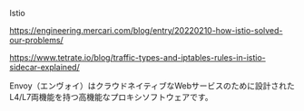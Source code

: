 Istio

https://engineering.mercari.com/blog/entry/20220210-how-istio-solved-our-problems/


https://www.tetrate.io/blog/traffic-types-and-iptables-rules-in-istio-sidecar-explained/


Envoy（エンヴォイ）はクラウドネイティブなWebサービスのために設計されたL4/L7両機能を持つ高機能なプロキシソフトウェアです。

